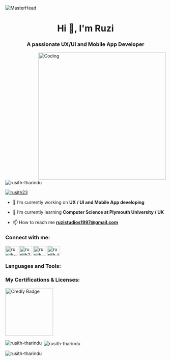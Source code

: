 ![MasterHead](https://i.imgur.com/HCFdjef.gif)
<h1 align="center">Hi 👋, I'm Ruzi</h1>
<h3 align="center">A passionate UX/UI and Mobile App Developer</h3>
<img align="right" alt="Coding" width="400" src="https://user-images.githubusercontent.com/74038190/229223263-cf2e4b07-2615-4f87-9c38-e37600f8381a.gif">


<p align="left"> <img src="https://komarev.com/ghpvc/?username=rusith-tharindu&label=Profile%20views&color=0e75b6&style=flat" alt="rusith-tharindu" /> </p>

<p align="left"> <a href="https://twitter.com/rusith23" target="blank"><img src="https://img.shields.io/twitter/follow/rusith23?logo=twitter&style=for-the-badge" alt="rusith23" /></a> </p>

- 🔭 I’m currently working on **UX / UI and Mobile App developing**

- 🌱 I’m currently learning **Computer Science at Plymouth University / UK**

- 📫 How to reach me **ruzistudios1997@gmail.com**

<h3 align="left">Connect with me:</h3>
<p align="left">
<a href="https://www.linkedin.com/in/rusith-athukorala-7a726a157" target="blank"><img align="center" src="https://static.vecteezy.com/system/resources/previews/016/716/470/non_2x/linkedin-icon-free-png.png" alt="rusith-tharindu" height="30" width="40" /></a>
<a href="https://twitter.com/rusith23" target="blank"><img align="center" src="https://raw.githubusercontent.com/rahuldkjain/github-profile-readme-generator/master/src/images/icons/Social/twitter.svg" alt="rusith23" height="30" width="40" /></a>
<a href="https://fb.com/rusith tharindu athukorala" target="blank"><img align="center" src="https://raw.githubusercontent.com/rahuldkjain/github-profile-readme-generator/master/src/images/icons/Social/facebook.svg" alt="rusith tharindu athukorala" height="30" width="40" /></a>
<a href="https://instagram.com/rusith_tharindu" target="blank"><img align="center" src="https://raw.githubusercontent.com/rahuldkjain/github-profile-readme-generator/master/src/images/icons/Social/instagram.svg" alt="rusith_tharindu" height="30" width="40" /></a>
</p>

<h3 align="left">Languages and Tools:</h3>
<p align="left"> 
  <!-- Add your existing tools here -->
</p>

<h3 align="left">My Certifications & Licenses:</h3>
<p align="left">
  <a href="https://www.credly.com/badges/4aaef1a9-2e0b-4e1e-85f2-eec7f20e713a" target="_blank">
    <img src="https://images.credly.com/size/220x220/images/400b84a4-166a-4771-b4d2-72c280cce355/Front_20end_20Development_20with_20React_20V2.png" alt="Credly Badge" width="150">
  </a>
</p>

<p><img align="left" src="https://github-readme-stats.vercel.app/api/top-langs?username=rusith-tharindu&show_icons=true&locale=en&layout=compact" alt="rusith-tharindu" /></p>

<p>&nbsp;<img align="center" src="https://github-readme-stats.vercel.app/api?username=rusith-tharindu&show_icons=true&locale=en" alt="rusith-tharindu" /></p>

<p><img align="center" src="https://github-readme-streak-stats.herokuapp.com/?user=rusith-tharindu&" alt="rusith-tharindu" /></p>
